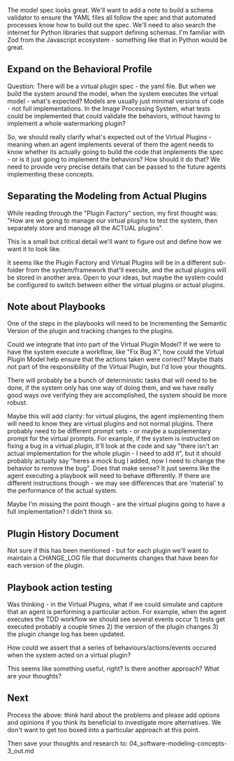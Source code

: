 <!-- Note: The useage of 'questions' below are in some cases because I'm not sure - but I've also been finding that Gemini can have 'strong independent opinions' that can be quite on-point some times. The objective is to get the model to hopefully trigger those opinions and use them to drive a better solution/outcome/output. -->

The model spec looks great. We'll want to add a note to build a schema validator to ensure the YAML files all follow the spec and that automated processes know how to build out the spec. 
We'll need to also search the internet for Python libraries that support defining schemas. I'm familiar with Zod from the Javascript ecosystem - something like that in Python would be great.


## Expand on the Behavioral Profile

Question: There will be a virtual plugin spec - the yaml file. But when we build the system around the model, when the system executes the virtual model - what's expected? Models are usually just minimal versions of code - not full implementations. In the Image Processing System, what tests could be implemented that could validate the behaviors, without having to implement a whole watermarking plugin?

So, we should really clarify what's expected out of the Virtual Plugins - meaning when an agent implements several of them the agent needs to know whether its actually going to build the code that implements the spec - or is it just going to implement the behaviors? How should it do that? We need to provide very precise details that can be passed to the future agents implementing these concepts.


## Separating the Modeling from Actual Plugins

While reading through the "Plugin Factory" section, my first thought was: "How are we going to manage our virtual plugins to test the system, then separately store and manage all the ACTUAL plugins".

This is a small but critical detail we'll want to figure out and define how we want it to look like.

It seems like the Plugin Factory and Virtual Plugins will be in a different sub-folder from the system/framework that'll execute, and the actual plugins will be stored in another area. Open to your ideas, but maybe the system could be configured to switch between either the virtual plugins or actual plugins.

## Note about Playbooks

One of the steps in the playbooks will need to be Incrementing the Semantic Version of the plugin and tracking changes to the plugins.

Could we integrate that into part of the Virtual Plugin Model? If we were to have the system execute a workflow, like "Fix Bug X", how could the Virtual Plugin Model help ensure that the actions taken were correct? Maybe thats not part of the responsibility of the Virtual Plugin, but I'd love your thoughts.

There will probably be a bunch of deterministic tasks that will need to be done, if the system only has one way of doing them, and we have really good ways ove verifying they are accomplished, the system should be more robust.

Maybe this will add clarity: for virtual plugins, the agent implementing them will need to know they are virtual plugins and not normal plugins. There probably need to be different prompt sets - or maybe a supplementary prompt for the virtual prompts.
For example, if the system is instructed on fixing a bug in a virtual plugin, it'll look at the code and say "there isn't an actual implementation for the whole plugin - I need to add it", but it should probably actually say "heres a mock bug I added, now I need to change the behavior to remove the bug". Does that make sense? It just seems like the agent executing a playbook will need to behave differently.
If there are different instructions though - we may see differences that are 'material' to the performance of the actual system.

Maybe I'm missing the point though - are the virtual plugins going to have a full implementation? I didn't think so.

## Plugin History Document

Not sure if this has been mentioned - but for each plugin we'll want to maintain a CHANGE_LOG file that documents changes that have been for each version of the plugin.


## Playbook action testing

Was thinking - in the Virtual Plugins, what if we could simulate and capture that an agent is performing a particular action. For example, when the agent executes the TDD workflow we should see several events occur 1) tests get executed probably a couple times 2) the version of the plugin changes 3) the plugin change log has been updated.

How could we assert that a series of behaviours/actions/events occured when the system acted on a virtual plugin?

This seems like something useful, right? Is there another approach? What are your thoughts?

## Next

Process the above: think hard about the problems and please add options and opinions if you think its beneficial to investigate more alternatives. We don't want to get too boxed into a particular approach at this point.

Then save your thoughts and research to: 04_software-modeling-concepts-3_out.md
